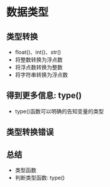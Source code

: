 # 数据类型
## 类型转换
- float()、int()、str()
- 将整数转换为浮点数
- 将浮点数转换为整数
- 将字符串转换为浮点数
## 得到更多信息: type()
- type()函数可以明确的告知变量的类型
## 类型转换错误
## 总结
- 类型函数
- 判断类型函数: type()